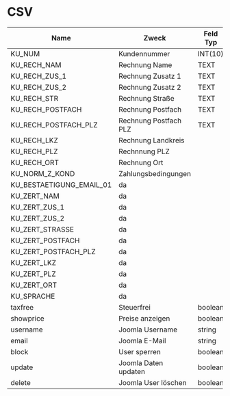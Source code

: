 # CSV


| Name | Zweck | Feld Typ
| ------- | ---------- | --------
| KU_NUM | Kundennummer | INT(10)
| KU_RECH_NAM | Rechnung Name | TEXT
| KU_RECH_ZUS_1 | Rechnung Zusatz 1 | TEXT
| KU_RECH_ZUS_2 | Rechnung Zusatz 2 | TEXT
| KU_RECH_STR | Rechnung Straße | TEXT
| KU_RECH_POSTFACH | Rechnung Postfach | TEXT
| KU_RECH_POSTFACH_PLZ | Rechnung Postfach PLZ | TEXT
| KU_RECH_LKZ | Rechnung Landkreis |
| KU_RECH_PLZ | Rechnnung PLZ |
| KU_RECH_ORT | Rechnung Ort |
| KU_NORM_Z_KOND | Zahlungsbedingungen |
| KU_BESTAETIGUNG_EMAIL_01 | da |
| KU_ZERT_NAM | da |
| KU_ZERT_ZUS_1 | da |
| KU_ZERT_ZUS_2 | da |
| KU_ZERT_STRASSE | da |
| KU_ZERT_POSTFACH | da |
| KU_ZERT_POSTFACH_PLZ | da |
| KU_ZERT_LKZ | da |
| KU_ZERT_PLZ | da |
| KU_ZERT_ORT | da |
| KU_SPRACHE | da |
| taxfree | Steuerfrei | boolean
| showprice | Preise anzeigen | boolean
| username | Joomla Username | string
| email | Joomla E-Mail | string
| block | User sperren | boolean
| update | Joomla Daten updaten | boolean
| delete | Joomla User löschen | boolean
